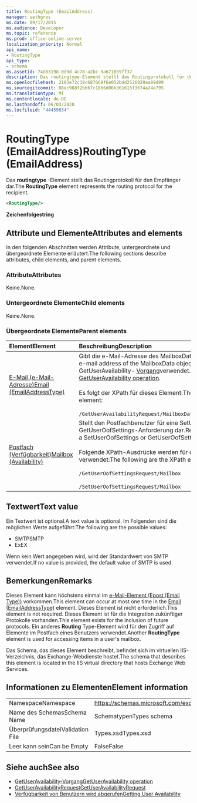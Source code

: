 ```yaml
---
title: RoutingType (EmailAddress)
manager: sethgros
ms.date: 09/17/2015
ms.audience: Developer
ms.topic: reference
ms.prod: office-online-server
localization_priority: Normal
api_name:
- RoutingType
api_type:
- schema
ms.assetid: 74d83198-0d9d-4c78-a2bc-9a671859ff37
description: Das routingtype-Element stellt das Routingprotokoll für den Empfänger dar.
ms.openlocfilehash: 2193e72c38c687669f6e052b4d2526029aa89d89
ms.sourcegitcommit: 88ec988f2bb67c1866d06b361615f3674a24e795
ms.translationtype: MT
ms.contentlocale: de-DE
ms.lasthandoff: 06/03/2020
ms.locfileid: "44459034"
---
```

# <a name="routingtype-emailaddress"></a><span data-ttu-id="b11f0-103">RoutingType (EmailAddress)</span><span class="sxs-lookup"><span data-stu-id="b11f0-103">RoutingType (EmailAddress)</span></span>

<span data-ttu-id="b11f0-104">Das **routingtype** -Element stellt das Routingprotokoll für den Empfänger dar.</span><span class="sxs-lookup"><span data-stu-id="b11f0-104">The **RoutingType** element represents the routing protocol for the recipient.</span></span> 
  
```XML
<RoutingType/>
```

 <span data-ttu-id="b11f0-105">**Zeichenfolge**</span><span class="sxs-lookup"><span data-stu-id="b11f0-105">**string**</span></span>
## <a name="attributes-and-elements"></a><span data-ttu-id="b11f0-106">Attribute und Elemente</span><span class="sxs-lookup"><span data-stu-id="b11f0-106">Attributes and elements</span></span>

<span data-ttu-id="b11f0-107">In den folgenden Abschnitten werden Attribute, untergeordnete und übergeordnete Elemente erläutert.</span><span class="sxs-lookup"><span data-stu-id="b11f0-107">The following sections describe attributes, child elements, and parent elements.</span></span>
  
### <a name="attributes"></a><span data-ttu-id="b11f0-108">Attribute</span><span class="sxs-lookup"><span data-stu-id="b11f0-108">Attributes</span></span>

<span data-ttu-id="b11f0-109">Keine.</span><span class="sxs-lookup"><span data-stu-id="b11f0-109">None.</span></span>
  
### <a name="child-elements"></a><span data-ttu-id="b11f0-110">Untergeordnete Elemente</span><span class="sxs-lookup"><span data-stu-id="b11f0-110">Child elements</span></span>

<span data-ttu-id="b11f0-111">Keine.</span><span class="sxs-lookup"><span data-stu-id="b11f0-111">None.</span></span>
  
### <a name="parent-elements"></a><span data-ttu-id="b11f0-112">Übergeordnete Elemente</span><span class="sxs-lookup"><span data-stu-id="b11f0-112">Parent elements</span></span>

|<span data-ttu-id="b11f0-113">**Element**</span><span class="sxs-lookup"><span data-stu-id="b11f0-113">**Element**</span></span>|<span data-ttu-id="b11f0-114">**Beschreibung**</span><span class="sxs-lookup"><span data-stu-id="b11f0-114">**Description**</span></span>|
|:-----|:-----|
|[<span data-ttu-id="b11f0-115">E-Mail (e-Mail-Adresse)</span><span class="sxs-lookup"><span data-stu-id="b11f0-115">Email (EmailAddressType)</span></span>](email-emailaddresstype.md) <br/> |<span data-ttu-id="b11f0-116">Gibt die e-Mail-Adresse des MailboxData-Objekts an.</span><span class="sxs-lookup"><span data-stu-id="b11f0-116">Specifies the e-mail address of the MailboxData object.</span></span> <span data-ttu-id="b11f0-117">Dieses Element wird im GetUserAvailability- [Vorgang](getuseravailability-operation.md)verwendet.</span><span class="sxs-lookup"><span data-stu-id="b11f0-117">This element is used in the [GetUserAvailability operation](getuseravailability-operation.md).</span></span>  <br/><br/> <span data-ttu-id="b11f0-118">Es folgt der XPath für dieses Element:</span><span class="sxs-lookup"><span data-stu-id="b11f0-118">The following is the XPath to this element:</span></span>  <br/><br/>  `/GetUserAvailabilityRequest/MailboxDataArray/MailboxData[i]/Email` <br/> |
|[<span data-ttu-id="b11f0-119">Postfach (Verfügbarkeit)</span><span class="sxs-lookup"><span data-stu-id="b11f0-119">Mailbox (Availability)</span></span>](mailbox-availability.md) <br/> | <span data-ttu-id="b11f0-120">Stellt den Postfachbenutzer für eine SetUserOofSettings-oder GetUserOofSettings-Anforderung dar.</span><span class="sxs-lookup"><span data-stu-id="b11f0-120">Represents the mailbox user for a SetUserOofSettings or GetUserOofSettings request.</span></span>  <br/><br/>  <span data-ttu-id="b11f0-121">Folgende XPath-Ausdrücke werden für dieses Element verwendet:</span><span class="sxs-lookup"><span data-stu-id="b11f0-121">The following are the XPath expressions to this element:</span></span> <br/> <br/>  `/GetUserOofSettingsRequest/Mailbox` <br/><br/>  `/SetUserOofSettingsRequest/Mailbox` <br/> |
   
## <a name="text-value"></a><span data-ttu-id="b11f0-122">Textwert</span><span class="sxs-lookup"><span data-stu-id="b11f0-122">Text value</span></span>

<span data-ttu-id="b11f0-123">Ein Textwert ist optional.</span><span class="sxs-lookup"><span data-stu-id="b11f0-123">A text value is optional.</span></span> <span data-ttu-id="b11f0-124">Im Folgenden sind die möglichen Werte aufgeführt:</span><span class="sxs-lookup"><span data-stu-id="b11f0-124">The following are the possible values:</span></span>

* <span data-ttu-id="b11f0-125">SMTP</span><span class="sxs-lookup"><span data-stu-id="b11f0-125">SMTP</span></span>
* <span data-ttu-id="b11f0-126">Ex</span><span class="sxs-lookup"><span data-stu-id="b11f0-126">EX</span></span>

<span data-ttu-id="b11f0-127">Wenn kein Wert angegeben wird, wird der Standardwert von SMTP verwendet.</span><span class="sxs-lookup"><span data-stu-id="b11f0-127">If no value is provided, the default value of SMTP is used.</span></span>
  
## <a name="remarks"></a><span data-ttu-id="b11f0-128">Bemerkungen</span><span class="sxs-lookup"><span data-stu-id="b11f0-128">Remarks</span></span>

<span data-ttu-id="b11f0-129">Dieses Element kann höchstens einmal im [e-Mail-Element (Epost (Email Type))](email-emailaddresstype.md) vorkommen.</span><span class="sxs-lookup"><span data-stu-id="b11f0-129">This element can occur at most one time in the [Email (EmailAddressType)](email-emailaddresstype.md) element.</span></span> <span data-ttu-id="b11f0-130">Dieses Element ist nicht erforderlich.</span><span class="sxs-lookup"><span data-stu-id="b11f0-130">This element is not required.</span></span> <span data-ttu-id="b11f0-131">Dieses Element ist für die Integration zukünftiger Protokolle vorhanden.</span><span class="sxs-lookup"><span data-stu-id="b11f0-131">This element exists for the inclusion of future protocols.</span></span> <span data-ttu-id="b11f0-132">Ein anderes **Routing** Type-Element wird für den Zugriff auf Elemente im Postfach eines Benutzers verwendet.</span><span class="sxs-lookup"><span data-stu-id="b11f0-132">Another **RoutingType** element is used for accessing items in a user's mailbox.</span></span> 
  
<span data-ttu-id="b11f0-133">Das Schema, das dieses Element beschreibt, befindet sich im virtuellen IIS-Verzeichnis, das Exchange-Webdienste hostet.</span><span class="sxs-lookup"><span data-stu-id="b11f0-133">The schema that describes this element is located in the IIS virtual directory that hosts Exchange Web Services.</span></span>
  
## <a name="element-information"></a><span data-ttu-id="b11f0-134">Informationen zu Elementen</span><span class="sxs-lookup"><span data-stu-id="b11f0-134">Element information</span></span>

|||
|:-----|:-----|
|<span data-ttu-id="b11f0-135">Namespace</span><span class="sxs-lookup"><span data-stu-id="b11f0-135">Namespace</span></span>  <br/> |https://schemas.microsoft.com/exchange/services/2006/types  <br/> |
|<span data-ttu-id="b11f0-136">Name des Schemas</span><span class="sxs-lookup"><span data-stu-id="b11f0-136">Schema Name</span></span>  <br/> |<span data-ttu-id="b11f0-137">Schematypen</span><span class="sxs-lookup"><span data-stu-id="b11f0-137">Types schema</span></span>  <br/> |
|<span data-ttu-id="b11f0-138">Überprüfungsdatei</span><span class="sxs-lookup"><span data-stu-id="b11f0-138">Validation File</span></span>  <br/> |<span data-ttu-id="b11f0-139">Types.xsd</span><span class="sxs-lookup"><span data-stu-id="b11f0-139">Types.xsd</span></span>  <br/> |
|<span data-ttu-id="b11f0-140">Leer kann sein</span><span class="sxs-lookup"><span data-stu-id="b11f0-140">Can be Empty</span></span>  <br/> |<span data-ttu-id="b11f0-141">False</span><span class="sxs-lookup"><span data-stu-id="b11f0-141">False</span></span>  <br/> |
   
## <a name="see-also"></a><span data-ttu-id="b11f0-142">Siehe auch</span><span class="sxs-lookup"><span data-stu-id="b11f0-142">See also</span></span>

- [<span data-ttu-id="b11f0-143">GetUserAvailability-Vorgang</span><span class="sxs-lookup"><span data-stu-id="b11f0-143">GetUserAvailability operation</span></span>](getuseravailability-operation.md)
- [<span data-ttu-id="b11f0-144">GetUserAvailabilityRequest</span><span class="sxs-lookup"><span data-stu-id="b11f0-144">GetUserAvailabilityRequest</span></span>](getuseravailabilityrequest.md)
- [<span data-ttu-id="b11f0-145">Verfügbarkeit von Benutzern wird abgerufen</span><span class="sxs-lookup"><span data-stu-id="b11f0-145">Getting User Availability</span></span>](https://msdn.microsoft.com/library/d4133fcb-9b0f-4e6b-aadf-a389da83516a%28Office.15%29.aspx)

